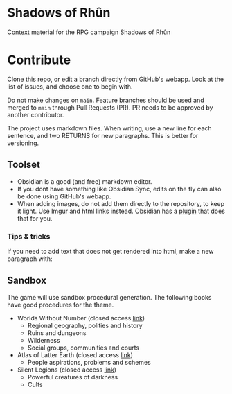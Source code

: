 # Shadows of Rhûn

Context material for the RPG campaign Shadows of Rhûn 

# Contribute

Clone this repo, or edit a branch directly from GitHub's webapp.
Look at the list of issues, and choose one to begin with.

Do not make changes on `main`.
Feature branches should be used and merged to `main` through Pull Requests (PR).
PR needs to be approved by another contributor.

The project uses markdown files.
When writing, use a new line for each sentence, and two RETURNS for new paragraphs.
This is better for versioning.

## Toolset

- Obsidian is a good (and free) markdown editor.
- If you dont have something like Obsidian Sync, edits on the fly can also be done using GitHub's webapp.
- When adding images, do not add them directly to the repository, to keep it light. Use Imgur and html links instead. Obsidian has a [plugin](https://github.com/gavvvr/obsidian-imgur-plugin) that does that for you.

### Tips & tricks

If you need to add text that does not get rendered into html, make a new paragraph with:

[This is a comment that will be hidden.]: # 

## Sandbox

The game will use sandbox procedural generation.
The following books have good procedures for the theme.

- Worlds Without Number (closed access [link](https://drive.google.com/open?id=163ApcuSI2q4oPTYLFyYn6Jxa1F-hS2gF&usp=drive_fs))
	- Regional geography, polities and history
	- Ruins and dungeons
	- Wilderness
	- Social groups, communities and courts
- Atlas of Latter Earth (closed access [link](https://drive.google.com/open?id=1bOrZFAV3zSfMZnHomFQgXuExUyV44hDt&usp=drive_fs))
	- People aspirations, problems and schemes
- Silent Legions (closed access [link](https://drive.google.com/open?id=1CexCpDNKNSMNnkGgDNrVne1gG-03L5dm&usp=drive_fs))
	- Powerful creatures of darkness
	- Cults 

